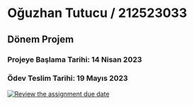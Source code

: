 # Oğuzhan Tutucu / 212523033

## Dönem Projem

### Projeye Başlama Tarihi: 14 Nisan 2023
### Ödev Teslim Tarihi: 19 Mayıs 2023

[![Review the assignment due date](https://classroom.github.com/assets/deadline-readme-button-24ddc0f5d75046c5622901739e7c5dd533143b0c8e959d652212380cedb1ea36.svg)](https://classroom.github.com/a/uelKf0-p)